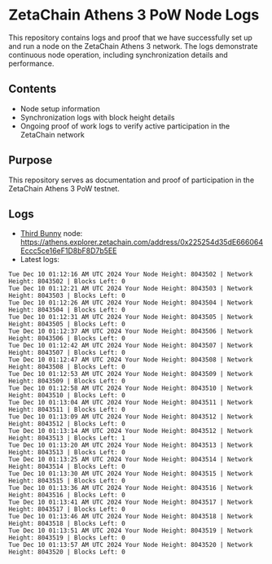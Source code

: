 # ZetaChain Athens 3 PoW Node Logs
This repository contains logs and proof that we have successfully set up and run a node on the ZetaChain Athens 3 network. The logs demonstrate continuous node operation, including synchronization details and performance.

## Contents
- Node setup information
- Synchronization logs with block height details
- Ongoing proof of work logs to verify active participation in the ZetaChain network

## Purpose
This repository serves as documentation and proof of participation in the ZetaChain Athens 3 PoW testnet.

## Logs

- [Third Bunny](https://thirdbunny.xyz/) node: https://athens.explorer.zetachain.com/address/0x225254d35dE666064Eccc5ce16eF1D8bF8D7b5EE
- Latest logs:
```
Tue Dec 10 01:12:16 AM UTC 2024 Your Node Height: 8043502 | Network Height: 8043502 | Blocks Left: 0
Tue Dec 10 01:12:21 AM UTC 2024 Your Node Height: 8043503 | Network Height: 8043503 | Blocks Left: 0
Tue Dec 10 01:12:26 AM UTC 2024 Your Node Height: 8043504 | Network Height: 8043504 | Blocks Left: 0
Tue Dec 10 01:12:31 AM UTC 2024 Your Node Height: 8043505 | Network Height: 8043505 | Blocks Left: 0
Tue Dec 10 01:12:37 AM UTC 2024 Your Node Height: 8043506 | Network Height: 8043506 | Blocks Left: 0
Tue Dec 10 01:12:42 AM UTC 2024 Your Node Height: 8043507 | Network Height: 8043507 | Blocks Left: 0
Tue Dec 10 01:12:47 AM UTC 2024 Your Node Height: 8043508 | Network Height: 8043508 | Blocks Left: 0
Tue Dec 10 01:12:53 AM UTC 2024 Your Node Height: 8043509 | Network Height: 8043509 | Blocks Left: 0
Tue Dec 10 01:12:58 AM UTC 2024 Your Node Height: 8043510 | Network Height: 8043510 | Blocks Left: 0
Tue Dec 10 01:13:04 AM UTC 2024 Your Node Height: 8043511 | Network Height: 8043511 | Blocks Left: 0
Tue Dec 10 01:13:09 AM UTC 2024 Your Node Height: 8043512 | Network Height: 8043512 | Blocks Left: 0
Tue Dec 10 01:13:14 AM UTC 2024 Your Node Height: 8043512 | Network Height: 8043513 | Blocks Left: 1
Tue Dec 10 01:13:20 AM UTC 2024 Your Node Height: 8043513 | Network Height: 8043513 | Blocks Left: 0
Tue Dec 10 01:13:25 AM UTC 2024 Your Node Height: 8043514 | Network Height: 8043514 | Blocks Left: 0
Tue Dec 10 01:13:30 AM UTC 2024 Your Node Height: 8043515 | Network Height: 8043515 | Blocks Left: 0
Tue Dec 10 01:13:36 AM UTC 2024 Your Node Height: 8043516 | Network Height: 8043516 | Blocks Left: 0
Tue Dec 10 01:13:41 AM UTC 2024 Your Node Height: 8043517 | Network Height: 8043517 | Blocks Left: 0
Tue Dec 10 01:13:46 AM UTC 2024 Your Node Height: 8043518 | Network Height: 8043518 | Blocks Left: 0
Tue Dec 10 01:13:51 AM UTC 2024 Your Node Height: 8043519 | Network Height: 8043519 | Blocks Left: 0
Tue Dec 10 01:13:57 AM UTC 2024 Your Node Height: 8043520 | Network Height: 8043520 | Blocks Left: 0
```
